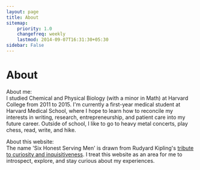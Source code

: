 ```yaml
---
layout: page
title: About
sitemap:
    priority: 1.0
    changefreq: weekly
    lastmod: 2014-09-07T16:31:30+05:30
sidebar: False
---
```


# About

About me:  
I studied Chemical and Physical Biology (with a minor in Math) at Harvard College
from 2011 to 2015. I'm currently a first-year medical student at Harvard Medical School, 
where I hope to learn how to reconcile my interests in writing, research, entrepreneurship,
and patient care into my future career. Outside of school, I like to go to heavy metal 
concerts, play chess, read, write, and hike.

About this website:  
The name 'Six Honest Serving Men' is drawn from Rudyard Kipling's 
[tribute to curiosity and inquisitiveness](http://www.kiplingsociety.co.uk/poems_serving.htm). 
I treat this website as an area for me to introspect, explore, and stay curious about my experiences. 